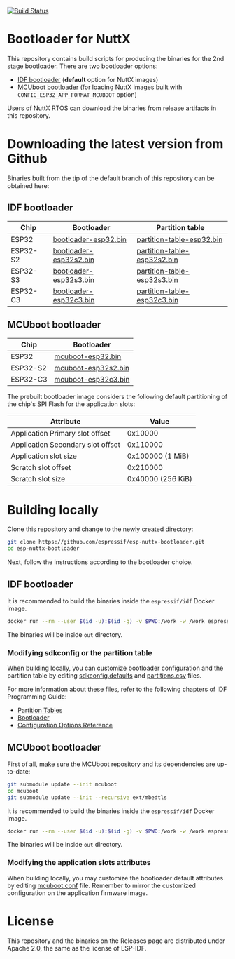 [![Build Status](https://github.com/espressif/esp-nuttx-bootloader/workflows/build/badge.svg)](https://github.com/espressif/esp-nuttx-bootloader/actions?query=branch%3Amain)

# Bootloader for NuttX

This repository contains build scripts for producing the binaries for the 2nd stage bootloader. There are two bootloader options:
- [IDF bootloader](https://docs.espressif.com/projects/esp-idf/en/latest/esp32/api-guides/startup.html#second-stage-bootloader) (**default** option for NuttX images)
- [MCUboot bootloader](https://github.com/mcu-tools/mcuboot/blob/main/docs/readme-espressif.md) (for loading NuttX images built with `CONFIG_ESP32_APP_FORMAT_MCUBOOT` option)

Users of NuttX RTOS can download the binaries from release artifacts in this repository.

# Downloading the latest version from Github

Binaries built from the tip of the default branch of this repository can be obtained here:

## IDF bootloader

Chip | Bootloader | Partition table
-----|------------|-----------------
ESP32 | [bootloader-esp32.bin](https://github.com/espressif/esp-nuttx-bootloader/releases/download/latest/bootloader-esp32.bin) | [partition-table-esp32.bin](https://github.com/espressif/esp-nuttx-bootloader/releases/download/latest/partition-table-esp32.bin)
ESP32-S2 | [bootloader-esp32s2.bin](https://github.com/espressif/esp-nuttx-bootloader/releases/download/latest/bootloader-esp32s2.bin) | [partition-table-esp32s2.bin](https://github.com/espressif/esp-nuttx-bootloader/releases/download/latest/partition-table-esp32s2.bin)
ESP32-S3 | [bootloader-esp32s3.bin](https://github.com/espressif/esp-nuttx-bootloader/releases/download/latest/bootloader-esp32s3.bin) | [partition-table-esp32s3.bin](https://github.com/espressif/esp-nuttx-bootloader/releases/download/latest/partition-table-esp32s3.bin)
ESP32-C3 | [bootloader-esp32c3.bin](https://github.com/espressif/esp-nuttx-bootloader/releases/download/latest/bootloader-esp32c3.bin) | [partition-table-esp32c3.bin](https://github.com/espressif/esp-nuttx-bootloader/releases/download/latest/partition-table-esp32c3.bin)

## MCUboot bootloader

Chip | Bootloader
-----|------------
ESP32 | [mcuboot-esp32.bin](https://github.com/espressif/esp-nuttx-bootloader/releases/download/latest/mcuboot-esp32.bin)
ESP32-S2 | [mcuboot-esp32s2.bin](https://github.com/espressif/esp-nuttx-bootloader/releases/download/latest/mcuboot-esp32s2.bin)
ESP32-C3 | [mcuboot-esp32c3.bin](https://github.com/espressif/esp-nuttx-bootloader/releases/download/latest/mcuboot-esp32c3.bin)

The prebuilt bootloader image considers the following default partitioning of the chip's SPI Flash for the application slots:

Attribute | Value
----------|-------
Application Primary slot offset | 0x10000
Application Secondary slot offset | 0x110000
Application slot size | 0x100000 (1 MiB)
Scratch slot offset | 0x210000
Scratch slot size | 0x40000 (256 KiB)

# Building locally

Clone this repository and change to the newly created directory:

```bash
git clone https://github.com/espressif/esp-nuttx-bootloader.git
cd esp-nuttx-bootloader
```

Next, follow the instructions according to the bootloader choice.

## IDF bootloader

It is recommended to build the binaries inside the `espressif/idf` Docker image.

```bash
docker run --rm --user $(id -u):$(id -g) -v $PWD:/work -w /work espressif/idf:release-v4.3 ./build_idfboot.sh -c <chip>
```

The binaries will be inside `out` directory.

### Modifying sdkconfig or the partition table

When building locally, you can customize bootloader configuration and the partition table by editing [sdkconfig.defaults](sdkconfig.defaults) and [partitions.csv](partitions.csv) files.

For more information about these files, refer to the following chapters of IDF Programming Guide:

* [Partition Tables](https://docs.espressif.com/projects/esp-idf/en/stable/esp32/api-guides/partition-tables.html)
* [Bootloader](https://docs.espressif.com/projects/esp-idf/en/stable/esp32/api-guides/bootloader.html)
* [Configuration Options Reference](https://docs.espressif.com/projects/esp-idf/en/stable/esp32/api-reference/kconfig.html#configuration-options-reference)


## MCUboot bootloader

First of all, make sure the MCUboot repository and its dependencies are up-to-date:

```bash
git submodule update --init mcuboot
cd mcuboot
git submodule update --init --recursive ext/mbedtls
```

It is recommended to build the binaries inside the `espressif/idf` Docker image.

```bash
docker run --rm --user $(id -u):$(id -g) -v $PWD:/work -w /work espressif/idf:release-v4.3 ./build_mcuboot.sh -c <chip>
```

The binaries will be inside `out` directory.

### Modifying the application slots attributes

When building locally, you may customize the bootloader default attributes by editing [mcuboot.conf](mcuboot.conf) file.
Remember to mirror the customized configuration on the application firmware image.

# License

This repository and the binaries on the Releases page are distributed under Apache 2.0, the same as the license of ESP-IDF.
